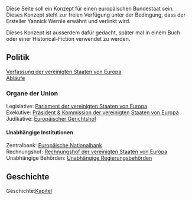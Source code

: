 Diese Seite soll ein Konzept für einen europäischen Bundestaat sein.  
Dieses Konzept steht zur freien Verfügung unter der Bedingung, dass der Ersteller Yannick Wernle erwähnt und verlinkt wird.  

Dieses Konzept ist ausserdem dafür gedacht, später mal in einem Buch oder einer Historical-Fiction verwendet zu werden.  

## Politik
[Verfassung der vereinigten Staaten von Europa](./Politics/Verfassung.md)  
[Abläufe](./Politics/Procedures/Ablaeufe.md)  

### Organe der Union
Legislative: [Parlament der vereinigten Staaten von Europa](./Politics/Legislature/Legislative.md)  
Exekutive: [Präsident & Kommission der vereinigten Staaten von Europa](./Politics/Executive/Exekutive.md)  
Judikative: [Europäischer Gerichtshof](./Politics/Judicative/Judikative.md)  

#### Unabhängige Institutionen
Zentralbank: [Europäische Nationalbank](./Politics/Independent/Nationalbank.md)  
Rechnungshof: [Rechnungshof der vereinigten Staaten von Europa](./Politics/Independent/Rechnungshof.md)  
Unabhängige Behörden: [Unabhängige Regierungsbehörden](./Politics/Independent/UnabhaengigeBehoerden.md)  

## Geschichte
Geschichte:[Kapitel](./History/Kapitel.md)  